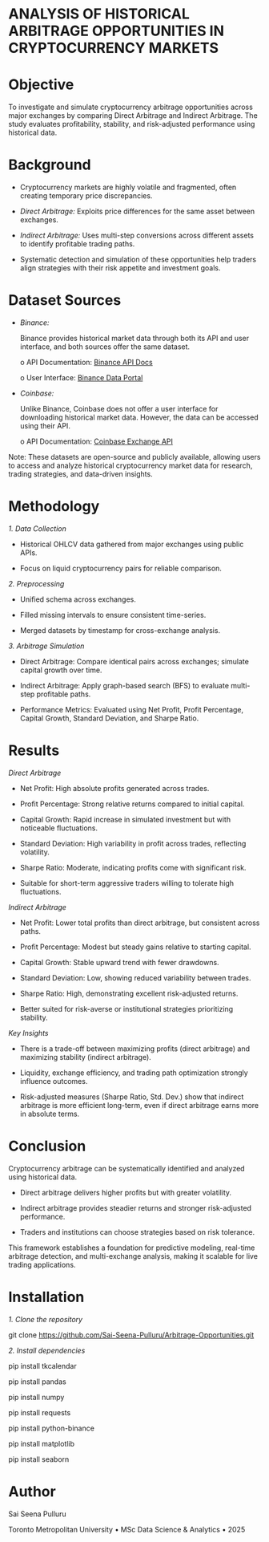 # ANALYSIS OF HISTORICAL ARBITRAGE OPPORTUNITIES IN CRYPTOCURRENCY MARKETS

# **Objective**

To investigate and simulate cryptocurrency arbitrage opportunities across major exchanges by comparing Direct Arbitrage and Indirect Arbitrage. The study evaluates profitability, stability, and risk-adjusted performance using historical data.

# **Background**

 - Cryptocurrency markets are highly volatile and fragmented, often creating temporary price discrepancies.

 - _Direct Arbitrage:_ Exploits price differences for the same asset between exchanges.

 - _Indirect Arbitrage:_ Uses multi-step conversions across different assets to identify profitable trading paths.

 - Systematic detection and simulation of these opportunities help traders align strategies with their risk appetite and investment goals.

# **Dataset Sources**

 - _Binance:_
   
   Binance provides historical market data through both its API and user interface, and both sources offer the same dataset.
   
    o	API Documentation: [Binance API Docs](https://developers.binance.com/docs/)
   
    o	User Interface: [Binance Data Portal](https://data.binance.vision/)
   
 - _Coinbase:_
   
   Unlike Binance, Coinbase does not offer a user interface for downloading historical market data. However, the data can be accessed using their API.
   
    o	API Documentation: [Coinbase Exchange API](https://docs.cdp.coinbase.com/exchange/introduction/welcome)

Note: These datasets are open-source and publicly available, allowing users to access and analyze historical cryptocurrency market data for research, trading strategies, and data-driven insights.

# **Methodology**

_1. Data Collection_

 - Historical OHLCV data gathered from major exchanges using public APIs.

 - Focus on liquid cryptocurrency pairs for reliable comparison.

_2. Preprocessing_

 - Unified schema across exchanges.

 - Filled missing intervals to ensure consistent time-series.

 - Merged datasets by timestamp for cross-exchange analysis.

_3. Arbitrage Simulation_

 - Direct Arbitrage: Compare identical pairs across exchanges; simulate capital growth over time.

 - Indirect Arbitrage: Apply graph-based search (BFS) to evaluate multi-step profitable paths.

 - Performance Metrics: Evaluated using Net Profit, Profit Percentage, Capital Growth, Standard Deviation, and Sharpe Ratio.

# **Results**

_Direct Arbitrage_

 - Net Profit: High absolute profits generated across trades.

 - Profit Percentage: Strong relative returns compared to initial capital.

 - Capital Growth: Rapid increase in simulated investment but with noticeable fluctuations.

 - Standard Deviation: High variability in profit across trades, reflecting volatility.

 - Sharpe Ratio: Moderate, indicating profits come with significant risk.

 - Suitable for short-term aggressive traders willing to tolerate high fluctuations.

_Indirect Arbitrage_

 - Net Profit: Lower total profits than direct arbitrage, but consistent across paths.

 - Profit Percentage: Modest but steady gains relative to starting capital.

 - Capital Growth: Stable upward trend with fewer drawdowns.

 - Standard Deviation: Low, showing reduced variability between trades.

 - Sharpe Ratio: High, demonstrating excellent risk-adjusted returns.

 - Better suited for risk-averse or institutional strategies prioritizing stability.

_Key Insights_

 - There is a trade-off between maximizing profits (direct arbitrage) and maximizing stability (indirect arbitrage).

 - Liquidity, exchange efficiency, and trading path optimization strongly influence outcomes.

 - Risk-adjusted measures (Sharpe Ratio, Std. Dev.) show that indirect arbitrage is more efficient long-term, even if direct arbitrage earns more in absolute terms.

# **Conclusion**

Cryptocurrency arbitrage can be systematically identified and analyzed using historical data.

 - Direct arbitrage delivers higher profits but with greater volatility.

 - Indirect arbitrage provides steadier returns and stronger risk-adjusted performance.

 - Traders and institutions can choose strategies based on risk tolerance.

This framework establishes a foundation for predictive modeling, real-time arbitrage detection, and multi-exchange analysis, making it scalable for live trading applications.

# **Installation**

_1. Clone the repository_

  git clone https://github.com/Sai-Seena-Pulluru/Arbitrage-Opportunities.git

_2. Install dependencies_

  pip install tkcalendar
  
  pip install pandas
  
  pip install numpy
  
  pip install requests
  
  pip install python-binance
  
  pip install matplotlib
  
  pip install seaborn

# **Author**

Sai Seena Pulluru

Toronto Metropolitan University • MSc Data Science & Analytics • 2025
